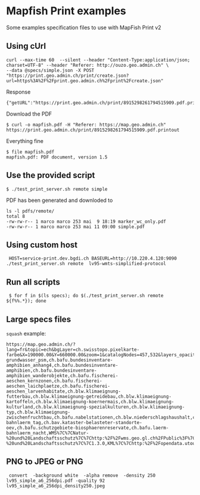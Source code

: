 Mapfish Print examples
=====================


Some examples specification files to use with MapFish Print v2


## Using cUrl


    curl --max-time 60  --silent --header "Content-Type:application/json; charset=UTF-8" --header "Referer: http://ouzo.geo.admin.ch" \
    --data @specs/simple.json -X POST "https://print.geo.admin.ch/print/create.json?url=https%3A%2F%2Fprint.geo.admin.ch%2Fprint%2Fcreate.json"

Response


    {"getURL":"https://print.geo.admin.ch/print/8915298261794515909.pdf.printout"}
    
Download the PDF

    $ curl -o mapfish.pdf -H "Referer: https://map.geo.admin.ch" https://print.geo.admin.ch/print/8915298261794515909.pdf.printout
    
Everything fine

    $ file mapfish.pdf 
    mapfish.pdf: PDF document, version 1.5

## Use the provided script


    $ ./test_print_server.sh remote simple
    
PDF has been generated and downloded to

    ls -l pdfs/remote/
    total 8
    -rw-rw-r-- 1 marco marco 253 mai  9 18:19 marker_wc_only.pdf
    -rw-rw-r-- 1 marco marco 253 mai 11 09:00 simple.pdf

## Using custom host


     HOST=service-print.dev.bgdi.ch BASEURL=http://10.220.4.120:9090  ./test_print_server.sh remote  lv95-wmts-simplified-protocol




## Run all scripts

     $ for f in $(ls specs); do $(./test_print_server.sh remote   ${f%%.*}); done




## Large specs files

`squash` example:

    https://map.geo.admin.ch/?lang=fr&topic=ech&bgLayer=ch.swisstopo.pixelkarte-farbe&X=190000.00&Y=660000.00&zoom=1&catalogNodes=457,532&layers_opacity=0.75,1,0.75,1,1,1,1,0.75,0.75,0.75,0.75,0.75,0.75,0.75,0.75,1,0.75,0.75,1,1,0.75&layers=ch.bafu.naqua-grundwasser_psm,ch.bafu.bundesinventare-amphibien_anhang4,ch.bafu.bundesinventare-amphibien,ch.bafu.bundesinventare-amphibien_wanderobjekte,ch.bafu.fischerei-aeschen_kernzonen,ch.bafu.fischerei-aeschen_laichplaetze,ch.bafu.fischerei-aeschen_larvenhabitate,ch.blw.klimaeignung-futterbau,ch.blw.klimaeignung-getreidebau,ch.blw.klimaeignung-kartoffeln,ch.blw.klimaeignung-koernermais,ch.blw.klimaeignung-kulturland,ch.blw.klimaeignung-spezialkulturen,ch.blw.klimaeignung-typ,ch.blw.klimaeignung-zwischenfruchtbau,ch.bafu.nabelstationen,ch.blw.niederschlagshaushalt,ch.bafu.laerm-bahnlaerm_tag,ch.bav.kataster-belasteter-standorte-oev,ch.bafu.schutzgebiete-biosphaerenreservate,ch.bafu.laerm-bahnlaerm_nacht,WMS%7C%7CNatur-%20und%20Landschaftsschutz%7C%7Chttp:%2F%2Fwms.geo.gl.ch%2FPublic%3F%7C%7CNatur-%20und%20Landschaftsschutz%7C%7C1.3.0,KML%7C%7Chttp:%2F%2Fopendata.utou.ch%2Furbanproto%2Fgeneva%2Fgeo%2Fkml%2FRoutes.kml


## PNG to JPEG or PNG

     convert  -background white  -alpha remove  -density 250  lv95_simple_a6_256dpi.pdf -quality 92 lv95_simple_a6_256dpi_density250.jpeg

